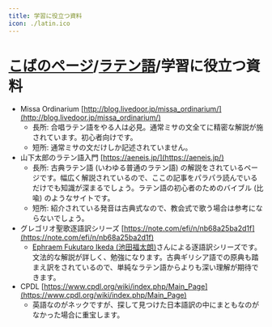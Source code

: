 ```yaml
---
title: 学習に役立つ資料
icon: ./latin.ico
---
```


# [こばのページ](../index.html)/[ラテン語](index.html)/学習に役立つ資料

- Missa Ordinarium [http://blog.livedoor.jp/missa_ordinarium/](http://blog.livedoor.jp/missa_ordinarium/)
  - 長所: 合唱ラテン語をやる人は必見。通常ミサの文全てに精密な解説が施されています。初心者向けです。
  - 短所: 通常ミサの文だけしか記述されていません。
- 山下太郎のラテン語入門 [https://aeneis.jp/](https://aeneis.jp/)
  - 長所: 古典ラテン語 (いわゆる普通のラテン語) の解説をされているページです。幅広く解説されているので、ここの記事をパラパラ読んでいるだけでも知識が深まるでしょう。ラテン語の初心者のためのバイブル (比喩) のようなサイトです。
  - 短所: 紹介されている発音は古典式なので、教会式で歌う場合は参考にならないでしょう。
- グレゴリオ聖歌逐語訳シリーズ [https://note.com/efi/n/nb68a25ba2d1f](https://note.com/efi/n/nb68a25ba2d1f)
  - [Ephraem Fukutaro Ikeda (池田福太朗)](https://note.com/efi)さんによる逐語訳シリーズです。文法的な解説が詳しく、勉強になります。古典ギリシア語での原典も踏まえ訳をされているので、単純なラテン語からよりも深い理解が期待できます。
- CPDL [https://www.cpdl.org/wiki/index.php/Main_Page](https://www.cpdl.org/wiki/index.php/Main_Page)
  - 英語なのがネックですが、探して見つけた日本語訳の中にまともなのがなかった場合に重宝します。
